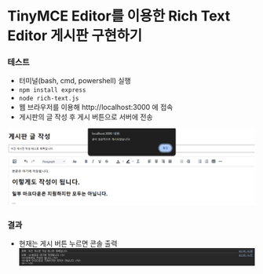 # TinyMCE Editor를 이용한 Rich Text Editor 게시판 구현하기
### 테스트

- 터미널(bash, cmd, powershell) 실행
- `npm install express`
- `node rich-text.js`
- 웹 브라우저를 이용해 http://localhost:3000 에 접속
- 게시판의 글 작성 후 게시 버튼으로 서버에 전송

![POST](./image/POST-Board.png)

### 결과

- 현재는 게시 버튼 누르면 콘솔 출력
![GET](./image/GET-Board.png)